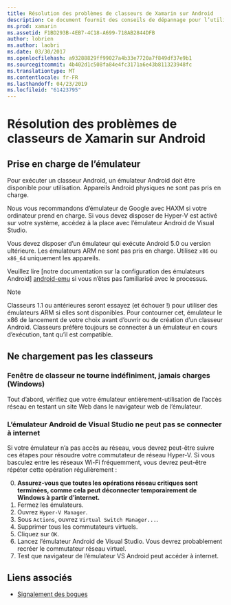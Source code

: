 ```yaml
---
title: Résolution des problèmes de classeurs de Xamarin sur Android
description: Ce document fournit des conseils de dépannage pour l’utilisation des classeurs de Xamarin sur Android. Il aborde la prise en charge de l’émulateur, les classeurs qui ne se chargement pas et les autres rubriques.
ms.prod: xamarin
ms.assetid: F1BD293B-4EB7-4C18-A699-718AB2844DFB
author: lobrien
ms.author: laobri
ms.date: 03/30/2017
ms.openlocfilehash: a93288829ff99027a4b33e7720a7f849df37e9b1
ms.sourcegitcommit: 4b402d1c508fa84e4fc3171a6e43b811323948fc
ms.translationtype: MT
ms.contentlocale: fr-FR
ms.lasthandoff: 04/23/2019
ms.locfileid: "61423795"
---
```

# <a name="troubleshooting-xamarin-workbooks-on-android"></a>Résolution des problèmes de classeurs de Xamarin sur Android

## <a name="emulator-support"></a>Prise en charge de l’émulateur

Pour exécuter un classeur Android, un émulateur Android doit être disponible pour utilisation. Appareils Android physiques ne sont pas pris en charge.

Nous vous recommandons d’émulateur de Google avec HAXM si votre ordinateur prend en charge.
Si vous devez disposer de Hyper-V est activé sur votre système, accédez à la place avec l’émulateur Android de Visual Studio.

Vous devez disposer d’un émulateur qui exécute Android 5.0 ou version ultérieure. Les émulateurs ARM ne sont pas pris en charge. Utilisez `x86` ou `x86_64` uniquement les appareils.

Veuillez lire [notre documentation sur la configuration des émulateurs Android] [ android-emu] si vous n’êtes pas familiarisé avec le processus.

> [!NOTE]
> Classeurs 1.1 ou antérieures seront essayez (et échouer !) pour utiliser des émulateurs ARM si elles sont disponibles. Pour contourner cet, émulateur le x86 de lancement de votre choix avant d’ouvrir ou de création d’un classeur Android. Classeurs préfère toujours se connecter à un émulateur en cours d’exécution, tant qu’il est compatible.

## <a name="workbooks-wont-load"></a>Ne chargement pas les classeurs

### <a name="workbook-window-spins-forever-never-loads-windows"></a>Fenêtre de classeur ne tourne indéfiniment, jamais charges (Windows)

Tout d’abord, vérifiez que votre émulateur entièrement-utilisation de l’accès réseau en testant un site Web dans le navigateur web de l’émulateur.

### <a name="visual-studio-android-emulator-cannot-connect-to-the-internet"></a>L’émulateur Android de Visual Studio ne peut pas se connecter à internet

Si votre émulateur n’a pas accès au réseau, vous devrez peut-être suivre ces étapes pour résoudre votre commutateur de réseau Hyper-V. Si vous basculez entre les réseaux Wi-Fi fréquemment, vous devrez peut-être répéter cette opération régulièrement :

0. **Assurez-vous que toutes les opérations réseau critiques sont terminées, comme cela peut déconnecter temporairement de Windows à partir d’internet.**
1. Fermez les émulateurs.
2. Ouvrez `Hyper-V Manager`.
3. Sous `Actions`, ouvrez `Virtual Switch Manager...`.
4. Supprimer tous les commutateurs virtuels.
5. Cliquez sur `OK`.
6. Lancez l’émulateur Android de Visual Studio. Vous devrez probablement recréer le commutateur réseau virtuel.
7. Test que navigateur de l’émulateur VS Android peut accéder à internet.

[android-emu]: https://developer.xamarin.com/guides/android/deployment,_testing,_and_metrics/debug-on-emulator/


## <a name="related-links"></a>Liens associés

- [Signalement des bogues](~/tools/workbooks/install.md#reporting-bugs)
